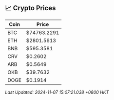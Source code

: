 ## 📈 Crypto Prices

| Coin | Price |
| ---- | ----- |
| BTC | $74763.2291 |
| ETH | $2801.5613 |
| BNB | $595.3581 |
| CRV | $0.2602 |
| ARB | $0.5649 |
| OKB | $39.7632 |
| DOGE | $0.1914 |

_Last Updated: 2024-11-07 15:07:21.038 +0800 HKT_